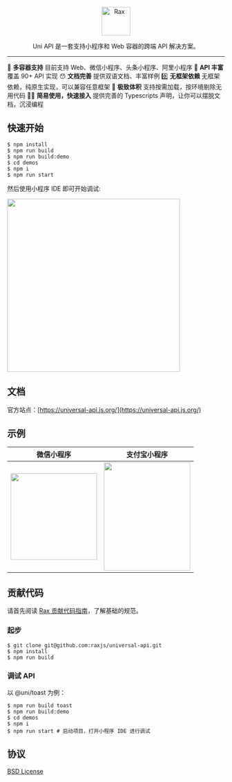 <p align="center">
  <a href="https://universal-api.js.org/">
    <img alt="Rax" src="https://img.alicdn.com/imgextra/i3/O1CN01lt5FH71VubB3j3Okd_!!6000000002713-2-tps-412-412.png" width="66">
  </a>
</p>

<p align="center">
Uni API 是一套支持小程序和 Web 容器的跨端 API 解决方案。
</p>

---

🎉 **多容器支持** 目前支持 Web、微信小程序、头条小程序、阿里小程序
🐂 **API 丰富** 覆盖 90+ API 实现
😯 **文档完善** 提供双语文档、丰富样例
0️⃣ **无框架依赖** 无框架依赖，纯原生实现，可以兼容任意框架
🚀 **极致体积** 支持按需加载，按环境剔除无用代码
👍🏻 **简易使用，快速接入** 提供完善的 Typescripts 声明，让你可以摆脱文档，沉浸编程

## 快速开始

```
$ npm install
$ npm run build
$ npm run build:demo
$ cd demos
$ npm i
$ npm run start
```

然后使用小程序 IDE 即可开始调试:

<img height="400" src="https://gw.alicdn.com/imgextra/i3/O1CN01qDANFg1QRDiWoHzHr_!!6000000001972-0-tps-2048-1418.jpg">

## 文档
官方站点：[https://universal-api.js.org/](https://universal-api.js.org/)

## 示例

|微信小程序|支付宝小程序|
|--------|----------|
|<img src="https://img.alicdn.com/imgextra/i1/O1CN01upA1bP1CxpGb8qLPp_!!6000000000148-0-tps-662-662.jpg" width="200" height="200" />|<img src="https://gw.alicdn.com/imgextra/i3/O1CN01Ca6t2Q2AEpIXh4r0u_!!6000000008172-0-tps-1540-1906.jpg" width="200" height="250" />|

## 贡献代码
请首先阅读 [Rax 贡献代码指南](https://github.com/alibaba/rax/wiki/CONTRIBUTING)，了解基础的规范。

### 起步

```
$ git clone git@github.com:raxjs/universal-api.git
$ npm install
$ npm run build
```

### 调试 API
以 @uni/toast 为例：

```
$ npm run build toast
$ npm run build:demo
$ cd demos
$ npm i
$ npm run start # 启动项目，打开小程序 IDE 进行调试
```

## 协议

[BSD License](https://github.com/raxjs/miniapp/blob/master/LICENSE)